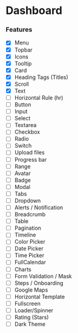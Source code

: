 # Dashboard

### Features
- [x] Menu
- [x] Topbar
- [x] Icons
- [x] Tooltip
- [x] Card
- [x] Heading Tags (Titles)
- [x] Scroll
- [x] Text
- [ ] Horizontal Rule (hr)
- [ ] Button
- [ ] Input
- [ ] Select
- [ ] Textarea
- [ ] Checkbox
- [ ] Radio
- [ ] Switch
- [ ] Upload files
- [ ] Progress bar
- [ ] Range
- [ ] Avatar
- [ ] Badge
- [ ] Modal
- [ ] Tabs
- [ ] Dropdown
- [ ] Alerts / Notification
- [ ] Breadcrumb
- [ ] Table
- [ ] Pagination
- [ ] Timeline
- [ ] Color Picker
- [ ] Date Picker
- [ ] Time Picker
- [ ] FullCalendar
- [ ] Charts
- [ ] Form Validation / Mask
- [ ] Steps / Onboarding
- [ ] Google Maps
- [ ] Horizontal Template
- [ ] Fullscreen
- [ ] Loader/Spinner
- [ ] Rating (Stars)
- [ ] Dark Theme
